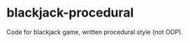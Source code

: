 blackjack-procedural
====================

Code for blackjack game, written procedural style (not OOP). 
